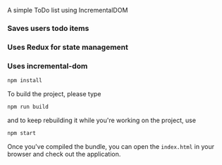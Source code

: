 A simple ToDo list using IncrementalDOM

### Saves users todo items

### Uses Redux for state management

### Uses incremental-dom


```sh
npm install
```

To build the project, please type

```sh
npm run build
```

and to keep rebuilding it while you're working on the project, use

```sh
npm start
```

Once you've compiled the bundle, you can open the `index.html` in your browser
and check out the application.
